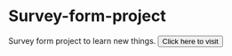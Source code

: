 # Survey-form-project
 Survey form project to learn new things.
 <a href="https://aniketttt.github.io/Survey-form-project/" ><button>Click here to visit</button>
